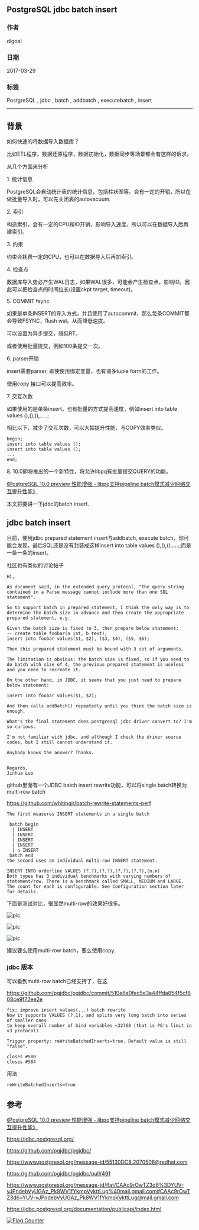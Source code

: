 ## PostgreSQL jdbc batch insert  
                                                                          
### 作者                                                                                                                       
digoal                                                                     
                                                                            
### 日期                                                                       
2017-03-29                                                                      
                                                                        
### 标签                                                                     
PostgreSQL , jdbc , batch , addbatch , executebatch , insert    
                                                                          
----                                                                    
                                                                             
## 背景     
如何快速的将数据导入数据库？  
  
比如ETL程序，数据还原程序，数据初始化，数据同步等场景都会有这样的诉求。  
  
从几个方面来分析  
  
1\. 统计信息  
  
PostgreSQL会自动统计表的统计信息，包括柱状图等。会有一定的开销，所以在做批量导入时，可以先关闭表的autovacuum.  
  
2\. 索引  
  
构造索引，会有一定的CPU和IO开销，影响导入速度，所以可以在数据导入后再建索引。  
  
3\. 约束  
  
约束会耗费一定的CPU，也可以在数据导入后再加索引。  
  
4\. 检查点  
  
数据库导入势必产生WAL日志，如果WAL很多，可能会产生检查点，影响IO。因此可以把检查点的时间拉长(设置ckpt target, timeout)。  
  
5\. COMMIT fsync  
  
如果是单条INSERT的导入方式，并且使用了autocommit，那么每条COMMIT都会导致FSYNC，flush wal。从而降低速度。  
  
可以设置为异步提交，降低RT。  
  
或者使用批量提交，例如100条提交一次。  
  
6\. parser开销  
  
insert需要parser, 即使使用绑定变量，也有诸多tuple form的工作。  
  
使用copy 接口可以提高效率。  
  
7\. 交互次数  
  
如果使用的是单条insert，也有批量的方式提高速度，例如insert into table values (),(),(),.....;  
  
相比以下，减少了交互次数，可以大幅提升性能，与COPY效率类似。  
  
```  
begin;  
insert into table values ();  
insert into table values ();  
...  
end;  
```  
  
8\. 10.0即将推出的一个新特性，将允许libpq有批量提交QUERY的功能。  
  
[《PostgreSQL 10.0 preview 性能增强 - libpq支持pipeline batch模式减少网络交互提升性能》](../201703/20170312_15.md)  
  
本文将要讲一下jdbc的batch insert.  
  
## jdbc batch insert  
目前，使用jdbc prepared statement insert与addbatch, execute batch，你可能会发现，最后SQL还是没有封装成这样insert into table values (),(),(),.....;而是一条一条的insert。  
    
社区也有类似的讨论帖子  
  
```  
Hi,  
  
As document said, in the extended query protocol, "The query string  
contained in a Parse message cannot include more than one SQL  
statement".  
  
So to support batch in prepared statement, I think the only way is to  
determine the batch size in advance and then create the appropriate  
prepared statement, e.g.  
  
Given the batch size is fixed to 3, then prepare below statement:  
-- create table foobar(a int, b text);  
insert into foobar values($1, $2), ($3, $4), ($5, $6);  
  
Then this prepared statement must be bound with 3 set of arguments.  
  
The limitation is obvious: the batch size is fixed, so if you need to  
do batch with size of 4, the previous prepared statement is useless  
and you need to recreate it.  
  
On the other hand, in JDBC, it seems that you just need to prepare  
below statement:  
  
insert into foobar values($1, $2);  
  
And then calls addBatch() repeatedly until you think the batch size is enough.  
  
What's the final statement does postgresql jdbc driver convert to? I'm  
so curious.  
  
I'm not familiar with jdbc, and although I check the driver source  
codes, but I still cannot understand it.  
  
Anybody knows the answer? Thanks.  
  
  
Regards,  
Jinhua Luo  
```  
  
github里面有一个JDBC batch insert rewrite功能，可以将single batch转换为multi-row batch  
  
https://github.com/whitingjr/batch-rewrite-statements-perf  
  
```  
The first measures INSERT statements in a single batch  
  
 batch begin  
  | INSERT  
  | INSERT  
  | INSERT  
  | INSERT  
  | n INSERT  
 batch end  
the second uses an individual multi-row INSERT statement.  
  
INSERT INTO orderline VALUES (?,?),(?,?),(?,?),(?,?),(n,n)  
Both types has 3 individual benchmarks with varying numbers of statement/row. There is a benchmark called SMALL, MEDIUM and LARGE. The count for each is configurable. See Configuration section later for details.  
```  
  
下面是测试对比，很显然multi-row的效果好很多。  
  
![pic](20170329_03_pic_001.jpg)  
  
![pic](20170329_03_pic_002.jpg)  
  
![pic](20170329_03_pic_003.jpg)  
  
建议要么使用multi-row batch，要么使用copy.  
  
### jdbc 版本
可以看到multi-row batch已经支持了，在这  
  
https://github.com/pgjdbc/pgjdbc/commit/510e6e0fec5e3a44ffda854f5cf808ce9f72ee2e  
  
```
fix: improve insert values(...) batch rewrite
Now it supports VALUES (?,1), and splits very long batch into series of smaller ones
to keep overall number of bind variables <32768 (that is PG's limit in v3 protocol)

Trigger property: reWriteBatchedInserts=true. Default value is still "false".

closes #580
closes #584
```
  
用法  
  
```
reWriteBatchedInserts=true
```
  
## 参考       
[《PostgreSQL 10.0 preview 性能增强 - libpq支持pipeline batch模式减少网络交互提升性能》](../201703/20170312_15.md)  
  
https://jdbc.postgresql.org/  
  
https://github.com/pgjdbc/pgjdbc/  
  
https://www.postgresql.org/message-id/55130DC8.2070508@redhat.com  
  
https://github.com/pgjdbc/pgjdbc/pull/491  
  
https://www.postgresql.org/message-id/flat/CAAc9rOwTZ3d6%3DYUV-vJPndebVyUGAz_Pk8WV1fYkmpVykttLug%40mail.gmail.com#CAAc9rOwTZ3d6=YUV-vJPndebVyUGAz_Pk8WV1fYkmpVykttLug@mail.gmail.com  
  
https://jdbc.postgresql.org/documentation/publicapi/index.html  

  
<a rel="nofollow" href="http://info.flagcounter.com/h9V1"  ><img src="http://s03.flagcounter.com/count/h9V1/bg_FFFFFF/txt_000000/border_CCCCCC/columns_2/maxflags_12/viewers_0/labels_0/pageviews_0/flags_0/"  alt="Flag Counter"  border="0"  ></a>  
  
